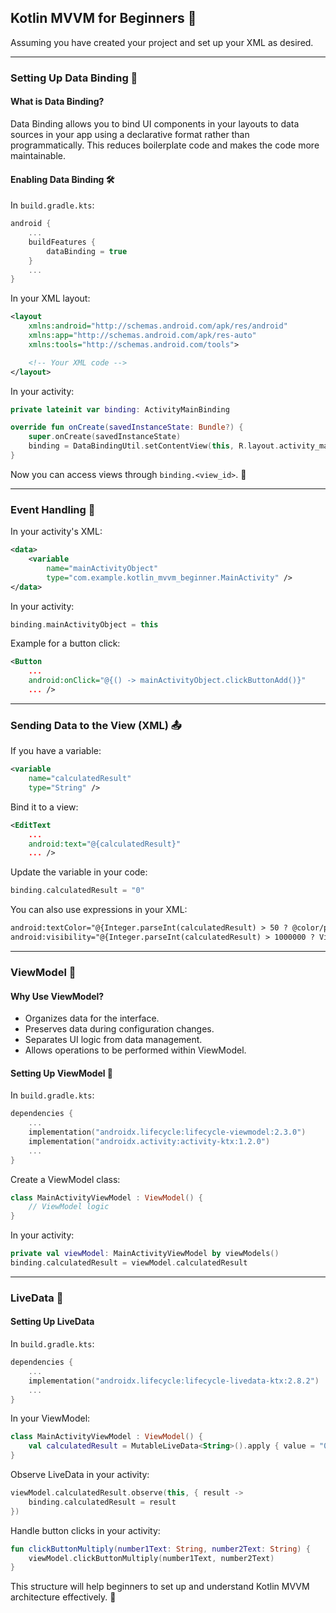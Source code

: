 ## Kotlin MVVM for Beginners 🚀

Assuming you have created your project and set up your XML as desired.

---

### Setting Up Data Binding 🔗

#### What is Data Binding?
Data Binding allows you to bind UI components in your layouts to data sources in your app using a declarative format rather than programmatically. This reduces boilerplate code and makes the code more maintainable.

#### Enabling Data Binding 🛠️
In `build.gradle.kts`:
```kotlin
android {
    ...
    buildFeatures {
        dataBinding = true
    }
    ...
}
```

In your XML layout:
```xml
<layout
    xmlns:android="http://schemas.android.com/apk/res/android"
    xmlns:app="http://schemas.android.com/apk/res-auto"
    xmlns:tools="http://schemas.android.com/tools">

    <!-- Your XML code -->
</layout>
```

In your activity:
```kotlin
private lateinit var binding: ActivityMainBinding

override fun onCreate(savedInstanceState: Bundle?) {
    super.onCreate(savedInstanceState)
    binding = DataBindingUtil.setContentView(this, R.layout.activity_main)
}
```

Now you can access views through `binding.<view_id>`. 🎉

---

### Event Handling 🔄

In your activity's XML:
```xml
<data>
    <variable
        name="mainActivityObject"
        type="com.example.kotlin_mvvm_beginner.MainActivity" />
</data>
```

In your activity:
```kotlin
binding.mainActivityObject = this
```

Example for a button click:
```xml
<Button
    ...
    android:onClick="@{() -> mainActivityObject.clickButtonAdd()}"
    ... />
```

---

### Sending Data to the View (XML) 📤

If you have a variable:
```xml
<variable
    name="calculatedResult"
    type="String" />
```

Bind it to a view:
```xml
<EditText
    ...
    android:text="@{calculatedResult}"
    ... />
```

Update the variable in your code:
```kotlin
binding.calculatedResult = "0"
```

You can also use expressions in your XML:
```xml
android:textColor="@{Integer.parseInt(calculatedResult) > 50 ? @color/purple : @color/black}"
android:visibility="@{Integer.parseInt(calculatedResult) > 1000000 ? View.INVISIBLE : View.VISIBLE}"
```

---

### ViewModel 🧠

#### Why Use ViewModel?
- Organizes data for the interface.
- Preserves data during configuration changes.
- Separates UI logic from data management.
- Allows operations to be performed within ViewModel.

#### Setting Up ViewModel 🚀

In `build.gradle.kts`:
```kotlin
dependencies {
    ...
    implementation("androidx.lifecycle:lifecycle-viewmodel:2.3.0")
    implementation("androidx.activity:activity-ktx:1.2.0")
    ...
}
```

Create a ViewModel class:
```kotlin
class MainActivityViewModel : ViewModel() {
    // ViewModel logic
}
```

In your activity:
```kotlin
private val viewModel: MainActivityViewModel by viewModels()
binding.calculatedResult = viewModel.calculatedResult
```

---

### LiveData 📡

#### Setting Up LiveData

In `build.gradle.kts`:
```kotlin
dependencies {
    ...
    implementation("androidx.lifecycle:lifecycle-livedata-ktx:2.8.2")
    ...
}
```

In your ViewModel:
```kotlin
class MainActivityViewModel : ViewModel() {
    val calculatedResult = MutableLiveData<String>().apply { value = "0" }
}
```

Observe LiveData in your activity:
```kotlin
viewModel.calculatedResult.observe(this, { result ->
    binding.calculatedResult = result
})
```

Handle button clicks in your activity:
```kotlin
fun clickButtonMultiply(number1Text: String, number2Text: String) {
    viewModel.clickButtonMultiply(number1Text, number2Text)
}
```

This structure will help beginners to set up and understand Kotlin MVVM architecture effectively. 🚀
